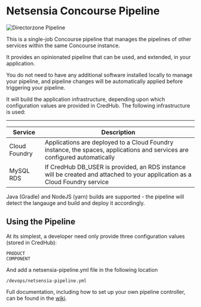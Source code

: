 # Netsensia Concourse Pipeline

![Directorzone Pipeline](https://i.ibb.co/2M1sgH3/Screenshot-from-2019-05-21-17-40-22.png)

This is a single-job Concourse pipeline that manages the pipelines of other services within the same Concourse instance.

It provides an opinionated pipeline that can be used, and extended, in your application.

You do not need to have any additional software installed locally to manage your pipeline, and pipeline changes will be
automatically applied before triggering your pipeline.

It will build the application infrastructure, depending upon which configuration values are provided in CredHub. The following infrastructure is used:

---------------------
|Service|Description|
|-------|-----------|
|Cloud Foundry|Applications are deployed to a Cloud Foundry instance, the spaces, applications and services are configured automatically|
|MySQL RDS|If CredHub DB_USER is provided, an RDS instance will be created and attached to your application as a Cloud Foundry service|

Java (Gradle) and NodeJS (yarn) builds are supported - the pipeline will detect the langauge and build and deploy it accordingly.

## Using the Pipeline

At its simplest, a developer need only provide three configuration values (stored in CredHub):

    PRODUCT
    COMPONENT
    
And add a netsensia-pipeline.yml file in the following location

    /devops/netsensia-pipeline.yml

   
Full documentation, including how to set up your own pipeline controller, can be found in the [wiki](https://github.com/chris-moreton/concourse-pipeline-controller/wiki/Netsensia-Deployment-Pipeline).


